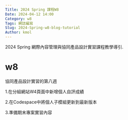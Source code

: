 ```yaml
---
Title: 2024 Spring 課程W8
Date: 2024-04-12 14:00
Category: w8
Tags: 網誌編寫
Slug: 2024-Spring-w8-blog-tutorial
Author: kmol
---
```


2024 Spring 網際內容管理與協同產品設計實習課程教學導引.

<!-- PELICAN_END_SUMMARY -->
# w8
協同產品設計實習的第八週

1.在分組網站W4頁面中新增個人自評成績

2.在Codespace中將個人子模組更新到最新版本

3.準備期末專案實習內容